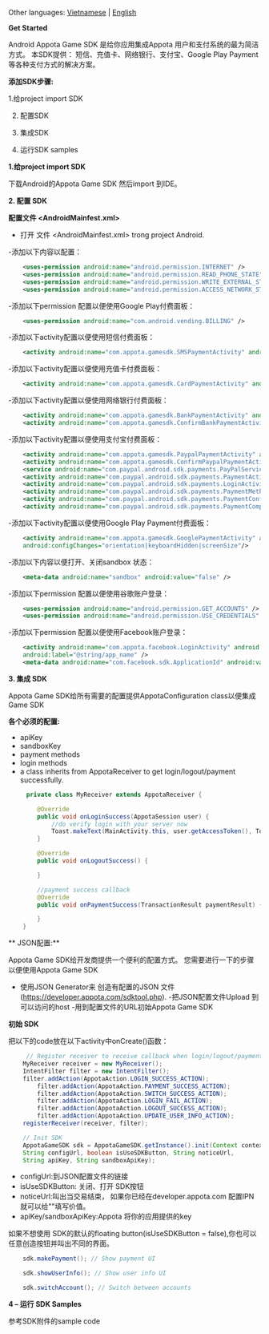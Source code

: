 Other languages: [Vietnamese](README.md) | [English](README_EN.md)

**Get Started**

Android Appota Game SDK 是给你应用集成Appota 用户和支付系统的最为简洁方式。 本SDK提供： 短信、充值卡、网络银行、支付宝、Google Play Payment等各种支付方式的解决方案。

**添加SDK步骤:**


1.给project import SDK

2. 配置SDK

3. 集成SDK

3. 运行SDK samples

 

**1.给project import SDK**

下载Android的Appota Game SDK 然后import 到IDE。

**2. 配置 SDK**

**配置文件 \<AndroidMainfest.xml\>**

- 打开 文件 \<AndroidMainfest.xml\> trong project Android.

-添加以下内容以配置：

``` xml
    <uses-permission android:name="android.permission.INTERNET" />
    <uses-permission android:name="android.permission.READ_PHONE_STATE" />
    <uses-permission android:name="android.permission.WRITE_EXTERNAL_STORAGE" />
    <uses-permission android:name="android.permission.ACCESS_NETWORK_STATE" />
```

-添加以下permission 配置以便使用Google Play付费面板：

``` xml
    <uses-permission android:name="com.android.vending.BILLING" />
```

-添加以下activity配置以便使用短信付费面板：

``` xml
    <activity android:name="com.appota.gamesdk.SMSPaymentActivity" android:theme="@style/Theme.Appota.GameSDK" android:configChanges="orientation|keyboardHidden|screenSize"/>
```

-添加以下activity配置以便使用充值卡付费面板：

``` xml
    <activity android:name="com.appota.gamesdk.CardPaymentActivity" android:theme="@style/Theme.Appota.GameSDK" android:configChanges="orientation|keyboardHidden|screenSize"/>
```

-添加以下activity配置以便使用网络银行付费面板：

``` xml
    <activity android:name="com.appota.gamesdk.BankPaymentActivity" android:theme="@style/Theme.Appota.GameSDK" android:configChanges="orientation|keyboardHidden|screenSize"/>
    <activity android:name="com.appota.gamesdk.ConfirmBankPaymentActivity" android:theme="@style/Theme.Appota.GameSDK" android:configChanges="orientation|keyboardHidden|screenSize"/>
```

-添加以下activity配置以便使用支付宝付费面板：


``` xml
    <activity android:name="com.appota.gamesdk.PaypalPaymentActivity" android:theme="@style/Theme.Appota.GameSDK" android:configChanges="orientation|keyboardHidden|screenSize"/>
    <activity android:name="com.appota.gamesdk.ConfirmPaypalPaymentActivity" android:theme="@style/Theme.Appota.GameSDK" android:configChanges="orientation|keyboardHidden|screenSize"/>
    <service android:name="com.paypal.android.sdk.payments.PayPalService" android:exported="false" />
    <activity android:name="com.paypal.android.sdk.payments.PaymentActivity" />
    <activity android:name="com.paypal.android.sdk.payments.LoginActivity" />
    <activity android:name="com.paypal.android.sdk.payments.PaymentMethodActivity" />
    <activity android:name="com.paypal.android.sdk.payments.PaymentConfirmActivity" />
    <activity android:name="com.paypal.android.sdk.payments.PaymentCompletedActivity" />
```

-添加以下activity配置以便使用Google Play Payment付费面板：


``` xml
    <activity android:name="com.appota.gamesdk.GooglePaymentActivity" android:theme="@style/Theme.Appota.GameSDK" 
    android:configChanges="orientation|keyboardHidden|screenSize"/>
```

-添加以下内容以便打开、关闭sandbox 状态：

``` xml
    <meta-data android:name="sandbox" android:value="false" />
```

-添加以下permission 配置以便使用谷歌账户登录：

``` xml
    <uses-permission android:name="android.permission.GET_ACCOUNTS" />
    <uses-permission android:name="android.permission.USE_CREDENTIALS" />
```

-添加以下permission 配置以便使用Facebook账户登录：

``` xml
    <activity android:name="com.appota.facebook.LoginActivity" android:theme="@android:style/Theme.Translucent.NoTitleBar"
    android:label="@string/app_name" />
    <meta-data android:name="com.facebook.sdk.ApplicationId" android:value="YOUR_FACEBOOK_APP_ID" />
```
 

**3. 集成 SDK**

Appota Game SDK给所有需要的配置提供AppotaConfiguration class以便集成Game SDK

**各个必须的配置:**

 - apiKey
 - sandboxKey
 - payment methods
 - login methods
 - a class inherits from AppotaReceiver to get login/logout/payment successfully.

``` java
     private class MyReceiver extends AppotaReceiver {

        @Override
        public void onLoginSuccess(AppotaSession user) {
            //do verify login with your server now
            Toast.makeText(MainActivity.this, user.getAccessToken(), Toast.LENGTH_SHORT).show();
        }

        @Override
        public void onLogoutSuccess() {

        }

        //payment success callback
        @Override
        public void onPaymentSuccess(TransactionResult paymentResult) {

        }
    } 
```

** JSON配置:**

Appota Game SDK给开发商提供一个便利的配置方式。 您需要进行一下的步骤以便使用Appota Game SDK

 - 使用JSON Generator来 创造有配置的JSON 文件
(https://developer.appota.com/sdktool.php).
 -把JSON配置文件Upload 到可以访问的host
 -用到配置文件的URL初始Appota Game SDK

**初始 SDK**

把以下的code放在以下activity中onCreate()函数：

``` java
     // Register receiver to receive callback when login/logout/payment success
    MyReceiver receiver = new MyReceiver();
    IntentFilter filter = new IntentFilter();
    filter.addAction(AppotaAction.LOGIN_SUCCESS_ACTION);
		filter.addAction(AppotaAction.PAYMENT_SUCCESS_ACTION);
		filter.addAction(AppotaAction.SWITCH_SUCCESS_ACTION);
		filter.addAction(AppotaAction.LOGIN_FAIL_ACTION);
		filter.addAction(AppotaAction.LOGOUT_SUCCESS_ACTION);
		filter.addAction(AppotaAction.UPDATE_USER_INFO_ACTION);
    registerReceiver(receiver, filter);

    // Init SDK
    AppotaGameSDK sdk = AppotaGameSDK.getInstance().init(Context context, 
    String configUrl, boolean isUseSDKButton, String noticeUrl, 
    String apiKey, String sandboxApiKey);
```

 - configUrl:到JSON配置文件的链接
 - isUseSDKButton: 关闭、打开 SDK按钮
 - noticeUrl:叫出当交易结束， 如果你已经在developer.appota.com 配置IPN就可以给""填写价值。
 - apiKey/sandboxApiKey:Appota 将你的应用提供的key 

如果不想使用 SDK的默认的floating button(isUseSDKButton = false),你也可以任意创造按钮并叫出不同的界面。

``` java
    sdk.makePayment(); // Show payment UI
```

``` java
    sdk.showUserInfo(); // Show user info UI
```

``` java
    sdk.switchAccount(); // Switch between accounts
```
 

**4 – 运行 SDK Samples**

参考SDK附件的sample code
